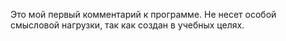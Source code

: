 Это мой первый комментарий к программе. Не несет особой смысловой нагрузки, так как создан в учебных целях.
